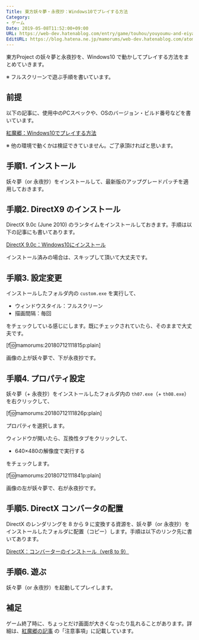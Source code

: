 ```yaml
---
Title: 東方妖々夢・永夜抄：Windows10でプレイする方法
Category:
- ゲーム
Date: 2019-05-08T11:52:00+09:00
URL: https://web-dev.hatenablog.com/entry/game/touhou/youyoumu-and-eiyasyou-on-windows10
EditURL: https://blog.hatena.ne.jp/mamorums/web-dev.hatenablog.com/atom/entry/10257846132600422620
---
```


東方Project の妖々夢と永夜抄を、Windows10 で動かしてプレイする方法をまとめていきます。

※ フルスクリーンで遊ぶ手順を書いています。


## 前提
以下の記事に、使用中のPCスペックや、OSのバージョン・ビルド番号などを書いています。

[紅魔郷：Windows10でプレイする方法](/entry/game/touhou/koumakyou-on-windows10)

※ 他の環境で動くかは検証できていません。ご了承頂ければと思います。


## 手順1. インストール
妖々夢（or 永夜抄）をインストールして、最新版のアップグレードパッチを適用しておきます。


## 手順2. DirectX9 のインストール
DirectX 9.0c (June 2010) のランタイムをインストールしておきます。手順は以下の記事にも書いてあります。

[DirectX 9.0c：Windows10にインストール](https://web-dev.hatenablog.com/entry/game/directx/install-9c-to-win10)

インストール済みの場合は、スキップして頂いて大丈夫です。


## 手順3. 設定変更
インストールしたフォルダ内の `custom.exe` を実行して、

- ウィンドウスタイル：フルスクリーン
- 描画間隔：毎回

をチェックしている感じにします。既にチェックされていたら、そのままで大丈夫です。

[f:id:mamorums:20180712111815p:plain]

画像の上が妖々夢で、下が永夜抄です。


## 手順4. プロパティ設定
妖々夢（+ 永夜抄）をインストールしたフォルダ内の `th07.exe`（+ `th08.exe`）を右クリックして、

[f:id:mamorums:20180712111826p:plain]

プロパティを選択します。

ウィンドウが開いたら、互換性タブをクリックして、

- 640×480の解像度で実行する

をチェックします。

[f:id:mamorums:20180712111841p:plain]

画像の左が妖々夢で、右が永夜抄です。


## 手順5. DirectX コンバータの配置
DirectX のレンダリングを 8 から 9 に変換する資源を、妖々夢（or 永夜抄）をインストールしたフォルダに配置（コピー）します。手順は以下のリンク先に書いてあります。

[DirectX：コンバーターのインストール（ver8 to 9）](https://web-dev.hatenablog.com/entry/game/directx/install-converter)


## 手順6. 遊ぶ
妖々夢（or 永夜抄）を起動してプレイします。


## 補足
ゲーム終了時に、ちょっとだけ画面が大きくなったり乱れることがあります。詳細は、[紅魔郷の記事](/entry/game/touhou/koumakyou-on-windows10) の「注意事項」に記載しています。
